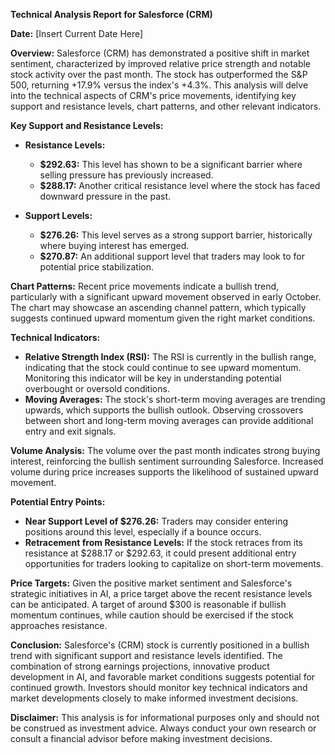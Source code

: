 **Technical Analysis Report for Salesforce (CRM)**

**Date:** [Insert Current Date Here]

**Overview:**
Salesforce (CRM) has demonstrated a positive shift in market sentiment, characterized by improved relative price strength and notable stock activity over the past month. The stock has outperformed the S&P 500, returning +17.9% versus the index's +4.3%. This analysis will delve into the technical aspects of CRM's price movements, identifying key support and resistance levels, chart patterns, and other relevant indicators.

**Key Support and Resistance Levels:**

- **Resistance Levels:**

  - **$292.63:** This level has shown to be a significant barrier where selling pressure has previously increased.
  - **$288.17:** Another critical resistance level where the stock has faced downward pressure in the past.

- **Support Levels:**
  - **$276.26:** This level serves as a strong support barrier, historically where buying interest has emerged.
  - **$270.87:** An additional support level that traders may look to for potential price stabilization.

**Chart Patterns:**
Recent price movements indicate a bullish trend, particularly with a significant upward movement observed in early October. The chart may showcase an ascending channel pattern, which typically suggests continued upward momentum given the right market conditions.

**Technical Indicators:**

- **Relative Strength Index (RSI):** The RSI is currently in the bullish range, indicating that the stock could continue to see upward momentum. Monitoring this indicator will be key in understanding potential overbought or oversold conditions.
- **Moving Averages:** The stock's short-term moving averages are trending upwards, which supports the bullish outlook. Observing crossovers between short and long-term moving averages can provide additional entry and exit signals.

**Volume Analysis:**
The volume over the past month indicates strong buying interest, reinforcing the bullish sentiment surrounding Salesforce. Increased volume during price increases supports the likelihood of sustained upward movement.

**Potential Entry Points:**

- **Near Support Level of $276.26:** Traders may consider entering positions around this level, especially if a bounce occurs.
- **Retracement from Resistance Levels:** If the stock retraces from its resistance at $288.17 or $292.63, it could present additional entry opportunities for traders looking to capitalize on short-term movements.

**Price Targets:**
Given the positive market sentiment and Salesforce's strategic initiatives in AI, a price target above the recent resistance levels can be anticipated. A target of around $300 is reasonable if bullish momentum continues, while caution should be exercised if the stock approaches resistance.

**Conclusion:**
Salesforce's (CRM) stock is currently positioned in a bullish trend with significant support and resistance levels identified. The combination of strong earnings projections, innovative product development in AI, and favorable market conditions suggests potential for continued growth. Investors should monitor key technical indicators and market developments closely to make informed investment decisions.

**Disclaimer:** This analysis is for informational purposes only and should not be construed as investment advice. Always conduct your own research or consult a financial advisor before making investment decisions.
